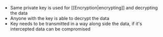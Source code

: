 - Same private key is used for [[Encryption|encrypting]] and decrypting the data 
- Anyone with the key is able to decrypt the data 
- Key needs to be transmitted in a way along side the data, if it's intercepted data can be compromised 